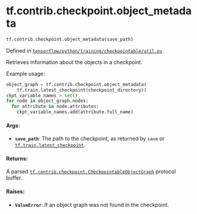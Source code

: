 <div itemscope itemtype="http://developers.google.com/ReferenceObject">
<meta itemprop="name" content="tf.contrib.checkpoint.object_metadata" />
<meta itemprop="path" content="Stable" />
</div>

# tf.contrib.checkpoint.object_metadata

``` python
tf.contrib.checkpoint.object_metadata(save_path)
```



Defined in [`tensorflow/python/training/checkpointable/util.py`](https://www.tensorflow.org/code/tensorflow/python/training/checkpointable/util.py).

Retrieves information about the objects in a checkpoint.

Example usage:

```python
object_graph = tf.contrib.checkpoint.object_metadata(
    tf.train.latest_checkpoint(checkpoint_directory))
ckpt_variable_names = set()
for node in object_graph.nodes:
  for attribute in node.attributes:
    ckpt_variable_names.add(attribute.full_name)
```

#### Args:

* <b>`save_path`</b>: The path to the checkpoint, as returned by `save` or
    <a href="../../../tf/train/latest_checkpoint.md"><code>tf.train.latest_checkpoint</code></a>.

#### Returns:

A parsed <a href="../../../tf/contrib/checkpoint/CheckpointableObjectGraph.md"><code>tf.contrib.checkpoint.CheckpointableObjectGraph</code></a> protocol buffer.

#### Raises:

* <b>`ValueError`</b>: If an object graph was not found in the checkpoint.